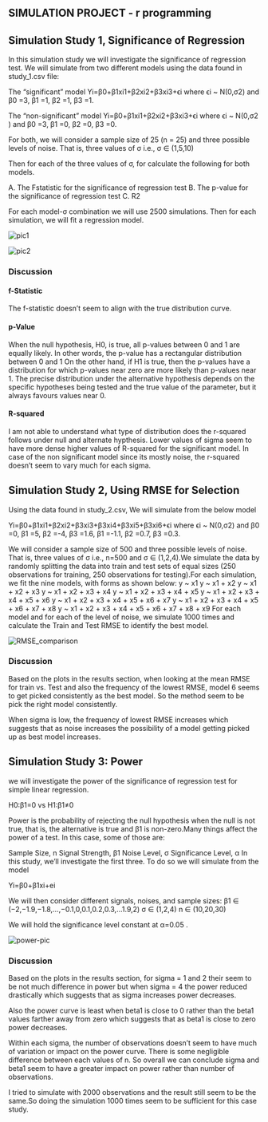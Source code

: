 ## SIMULATION PROJECT - r programming

## Simulation Study 1, Significance of Regression

In this simulation study we will investigate the significance of regression test. We will simulate from two different models using the data found in study_1.csv file:

The “significant” model 
Yi=β0+β1xi1+β2xi2+β3xi3+ϵi
where ϵi ~ N(0,σ2) and β0 =3, β1 =1, β2 =1, β3 =1.

The “non-significant” model
Yi=β0+β1xi1+β2xi2+β3xi3+ϵi
where ϵi
 ~ N(0,σ2
) and β0 =3, β1 =0, β2 =0, β3 =0.

For both, we will consider a sample size of 25 (n = 25) and three possible levels of noise. That is, three values of σ
 i.e., σ ∈ (1,5,10)

Then for each of the three values of σ, for calculate the following for both models.

A. The Fstatistic for the significance of regression test
B. The p-value for the significance of regression test
C. R2

For each model-σ combination we will use 2500 simulations. Then for each simulation, we will fit a regression model.

![pic1](https://github.com/bsathyamur/simulation_project_r_programming/blob/master/fstat-and-val-comp.png)

![pic2](https://github.com/bsathyamur/simulation_project_r_programming/blob/master/rsquared-comp.png)

### Discussion

#### f-Statistic 
The f-statistic doesn’t seem to align with the true distribution curve.
#### p-Value 
When the null hypothesis, H0, is true, all p-values between 0 and 1 are equally likely. In other words, the p-value has a rectangular distribution between 0 and 1
On the other hand, if H1 is true, then the p-values have a distribution for which p-values near zero are more likely than p-values near 1. The precise distribution under the alternative hypothesis depends on the specific hypotheses being tested and the true value of the parameter, but it always favours values near 0.
#### R-squared
I am not able to understand what type of distribution does the r-squared follows under null and alternate hypthesis. Lower values of sigma seem to have more dense higher values of R-squared for the significant model. In case of the non significant model since its mostly noise, the r-squared doesn’t seem to vary much for each sigma.

## Simulation Study 2, Using RMSE for Selection

Using the data found in study_2.csv, We will simulate from the below model

Yi=β0+β1xi1+β2xi2+β3xi3+β3xi4+β3xi5+β3xi6+ϵi where ϵi ~ N(0,σ2) and β0 =0, β1 =5, β2 =-4, β3 =1.6, β1 =-1.1, β2 =0.7, β3 =0.3.

We will consider a sample size of 500 and three possible levels of noise. That is, three values of σ i.e., n=500 and σ ∈ (1,2,4).We simulate the data by randomly splitting the data into train and test sets of equal sizes (250 observations for training, 250 observations for testing).For each simulation, we fit the nine models, with forms as shown below:
y ~ x1
y ~ x1 + x2
y ~ x1 + x2 + x3
y ~ x1 + x2 + x3 + x4
y ~ x1 + x2 + x3 + x4 + x5
y ~ x1 + x2 + x3 + x4 + x5 + x6
y ~ x1 + x2 + x3 + x4 + x5 + x6 + x7
y ~ x1 + x2 + x3 + x4 + x5 + x6 + x7 + x8
y ~ x1 + x2 + x3 + x4 + x5 + x6 + x7 + x8 + x9
For each model and for each of the level of noise, we simulate 1000 times and calculate the Train and Test RMSE to identify the best model.

![RMSE_comparison](https://github.com/bsathyamur/simulation_project_r_programming/blob/master/RMSE-comp1.png)

### Discussion

Based on the plots in the results section, when looking at the mean RMSE for train vs. Test and also the frequency of the lowest RMSE, model 6 seems to get picked consistently as the best model. So the method seem to be pick the right model consistently.

When sigma is low, the frequency of lowest RMSE increases which suggests that as noise increases the possibility of a model getting picked up as best model increases.

## Simulation Study 3: Power

we will investigate the power of the significance of regression test for simple linear regression.

H0:β1=0 vs H1:β1≠0

Power is the probability of rejecting the null hypothesis when the null is not true, that is, the alternative is true and β1 is non-zero.Many things affect the power of a test. In this case, some of those are:

Sample Size, n
Signal Strength, β1
Noise Level, σ
Significance Level, α
In this study, we’ll investigate the first three. To do so we will simulate from the model

Yi=β0+β1xi+ei

We will then consider different signals, noises, and sample sizes:
β1 ∈ (−2,−1.9,−1.8,…,−0.1,0,0.1,0.2,0.3,…1.9,2)
σ ∈ (1,2,4)
n ∈ (10,20,30)

We will hold the significance level constant at α=0.05 . 

![power-pic](https://github.com/bsathyamur/simulation_project_r_programming/blob/master/power-comp.png)

### Discussion

Based on the plots in the results section, for sigma = 1 and 2 their seem to be not much difference in power but when sigma = 4 the power reduced drastically which suggests that as sigma increases power decreases.

Also the power curve is least when beta1 is close to 0 rather than the beta1 values farther away from zero which suggests that as beta1 is close to zero power decreases.

Within each sigma, the number of observations doesn’t seem to have much of variation or impact on the power curve. There is some negligible difference between each values of n. So overall we can conclude sigma and beta1 seem to have a greater impact on power rather than number of observations.

I tried to simulate with 2000 observations and the result still seem to be the same.So doing the simulation 1000 times seem to be sufficient for this case study.
